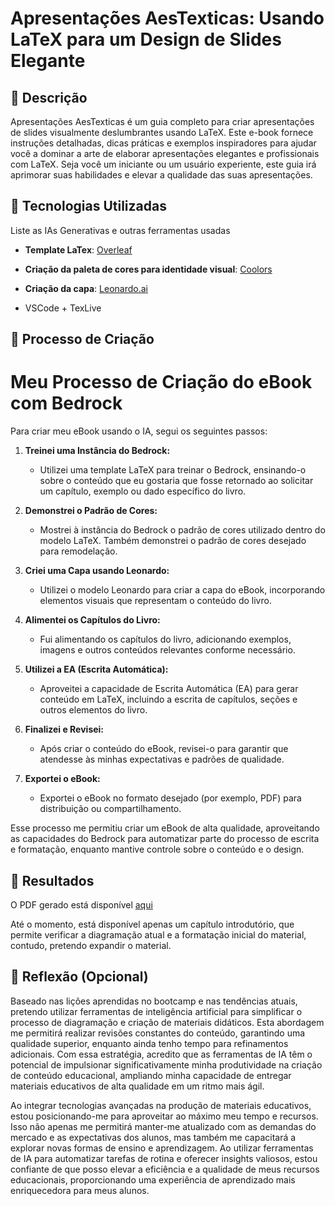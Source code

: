 # Apresentações AesTexticas: Usando LaTeX para um Design de Slides Elegante


## 📒 Descrição
Apresentações AesTexticas é um guia completo para criar apresentações de slides visualmente deslumbrantes usando LaTeX. Este e-book fornece instruções detalhadas, dicas práticas e exemplos inspiradores para ajudar você a dominar a arte de elaborar apresentações elegantes e profissionais com LaTeX. Seja você um iniciante ou um usuário experiente, este guia irá aprimorar suas habilidades e elevar a qualidade das suas apresentações.

## 🤖 Tecnologias Utilizadas
Liste as IAs Generativas e outras ferramentas usadas

 - **Template LaTex**: [Overleaf](https://pt.overleaf.com/latex/templates/coding-book-template/ksbrfmrgmjgy)

- **Criação da paleta de cores para identidade visual**: [Coolors](https://coolors.co/a4bea0-40665d-1e4443-032734-7a9c8d-093435-213e31-bbcda7-a8c1a5-6c8163)

- **Criação da capa**: [Leonardo.ai](https://app.leonardo.ai/ai-generations)

- VSCode + TexLive

## 🧐 Processo de Criação
# Meu Processo de Criação do eBook com Bedrock

Para criar meu eBook usando o IA, segui os seguintes passos:

1. **Treinei uma Instância do Bedrock:**
   - Utilizei uma template LaTeX para treinar o Bedrock, ensinando-o sobre o conteúdo que eu gostaria que fosse retornado ao solicitar um capítulo, exemplo ou dado específico do livro.

2. **Demonstrei o Padrão de Cores:**
   - Mostrei à instância do Bedrock o padrão de cores utilizado dentro do modelo LaTeX. Também demonstrei o padrão de cores desejado para remodelação.

3. **Criei uma Capa usando Leonardo:**
   - Utilizei o modelo Leonardo para criar a capa do eBook, incorporando elementos visuais que representam o conteúdo do livro.

4. **Alimentei os Capítulos do Livro:**
   - Fui alimentando os capítulos do livro, adicionando exemplos, imagens e outros conteúdos relevantes conforme necessário.

5. **Utilizei a EA (Escrita Automática):**
   - Aproveitei a capacidade de Escrita Automática (EA) para gerar conteúdo em LaTeX, incluindo a escrita de capítulos, seções e outros elementos do livro.

6. **Finalizei e Revisei:**
   - Após criar o conteúdo do eBook, revisei-o para garantir que atendesse às minhas expectativas e padrões de qualidade.

7. **Exportei o eBook:**
   - Exportei o eBook no formato desejado (por exemplo, PDF) para distribuição ou compartilhamento.

Esse processo me permitiu criar um eBook de alta qualidade, aproveitando as capacidades do Bedrock para automatizar parte do processo de escrita e formatação, enquanto mantive controle sobre o conteúdo e o design.


## 🚀 Resultados
 O PDF gerado está disponível [aqui](Apresentacoes_AesTexticas.pdf)

Até o momento, está disponível apenas um capítulo introdutório, que permite verificar a diagramação atual e a formatação inicial do material, contudo, pretendo expandir o material.

## 💭 Reflexão (Opcional)
Baseado nas lições aprendidas no bootcamp e nas tendências atuais, pretendo utilizar ferramentas de inteligência artificial para simplificar o processo de diagramação e criação de materiais didáticos. Esta abordagem me permitirá realizar revisões constantes do conteúdo, garantindo uma qualidade superior, enquanto ainda tenho tempo para refinamentos adicionais. Com essa estratégia, acredito que as ferramentas de IA têm o potencial de impulsionar significativamente minha produtividade na criação de conteúdo educacional, ampliando minha capacidade de entregar materiais educativos de alta qualidade em um ritmo mais ágil.

Ao integrar tecnologias avançadas na produção de materiais educativos, estou posicionando-me para aproveitar ao máximo meu tempo e recursos. Isso não apenas me permitirá manter-me atualizado com as demandas do mercado e as expectativas dos alunos, mas também me capacitará a explorar novas formas de ensino e aprendizagem. Ao utilizar ferramentas de IA para automatizar tarefas de rotina e oferecer insights valiosos, estou confiante de que posso elevar a eficiência e a qualidade de meus recursos educacionais, proporcionando uma experiência de aprendizado mais enriquecedora para meus alunos.
